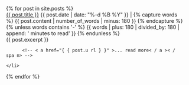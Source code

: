 <ul style="margin-left:0; list-style:none;">
  {% for post in site.posts %}
    <li>
          <a class="post-title h-entry u-url" href="{{ post.url }}">{{ post.title }}</a>
        <span class="post-meta"> <span>{{ post.date | date: "%-d %B %Y" }}</span>
         |
         <!-- This is a work around to content | reading_time which does not work on github pages because custom plugins are not allowed --> 
          {% capture words %}
          {{ post.content | number_of_words | minus: 180 }}
          {% endcapture %}
          {% unless words contains '-' %}
          {{ words | plus: 180 | divided_by: 180 | append: ' minutes to read' }}
          {% endunless %}
         </span>
        <br>
        <span class="post-excert">
        {{ post.excerpt }} 
          
          <!-- < a href="{ { post.u rl } }" >... read more< / a >< / spa n> -->

    </li>
  {% endfor %}
</ul>